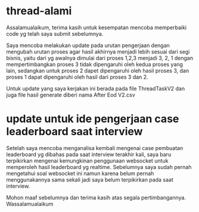# thread-alami

Assalamualaikum, terima kasih untuk kesempatan mencoba memperbaiki code yg telah saya submit
sebelumnya.

Saya mencoba melakukan update pada urutan pengerjaan dengan mengubah urutan proses agar
hasil akhirnya menjadi lebih sesuai dari segi bisnis, yaitu dari yg awalnya dimulai dari proses 1,2,3
menjadi 3, 2, 1 dengan mempertimbangkan proses 3 tidak dipengaruhi oleh kedua proses yang lain,
sedangkan untuk proses 2 dapet dipengaruhi oleh hasil proses 3, dan proses 1 dapat dipengaruhi
oleh hasil dari proses 3 dan 2.

Untuk update yang saya kerjakan ini berada pada file ThreadTaskV2 dan juga file hasil generate
diberi nama After Eod V2.csv

# update untuk ide pengerjaan case leaderboard saat interview
Setelah saya mencoba menganalisa kembali mengenai case pembuatan leaderboard yg dibahas
pada saat interview terakhir kali, saya baru terpikirkan mengenai kemungkinan penggunaan
websocket untuk memperoleh hasil leaderboard yg realtime. Sebelumnya saya sudah pernah
mengetahui soal websocket ini namun karena belum pernah menggunakannya sama sekali jadi
saya belum terpikirkan pada saat interview.

Mohon maaf sebelumnya dan terima kasih atas segala pertimbangannya.
Wassalamualaikum
